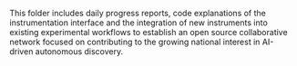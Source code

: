 This folder includes daily progress reports, code explanations of the instrumentation interface and the integration of new instruments into existing experimental workflows to establish an open source collaborative network focused on contributing to the growing national interest in AI-driven autonomous discovery.

